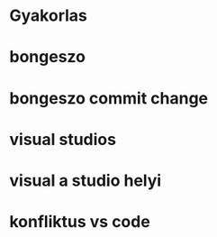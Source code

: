 # Gyakorlas
# bongeszo
# bongeszo commit change
# visual studios
# visual a studio helyi
# konfliktus vs code